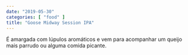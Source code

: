 ```yaml
---
date: "2019-05-30"
categories: [ "food" ]
title: "Goose Midway Session IPA"
---
```

É amargada com lúpulos aromáticos e vem para acompanhar um queijo mais parrudo ou alguma comida picante.

